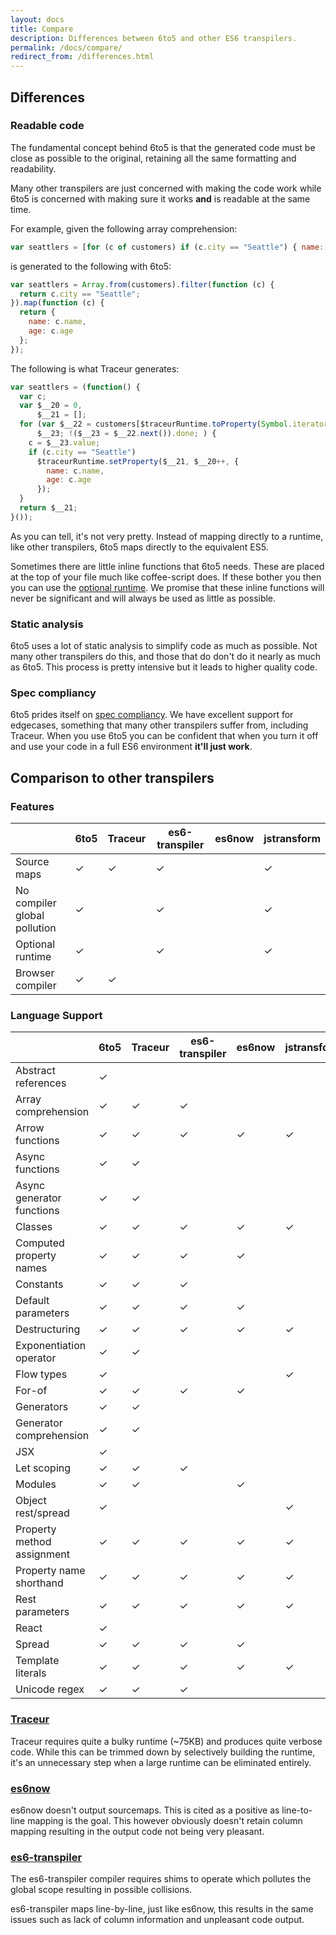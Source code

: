 ```yaml
---
layout: docs
title: Compare
description: Differences between 6to5 and other ES6 transpilers.
permalink: /docs/compare/
redirect_from: /differences.html
---
```


## Differences

### Readable code

The fundamental concept behind 6to5 is that the generated code must be close as
possible to the original, retaining all the same formatting and readability.

Many other transpilers are just concerned with making the code work while 6to5
is concerned with making sure it works **and** is readable at the same time.

For example, given the following array comprehension:

```js
var seattlers = [for (c of customers) if (c.city == "Seattle") { name: c.name, age: c.age }];
```

is generated to the following with 6to5:

```js
var seattlers = Array.from(customers).filter(function (c) {
  return c.city == "Seattle";
}).map(function (c) {
  return {
    name: c.name,
    age: c.age
  };
});
```

The following is what Traceur generates:

```js
var seattlers = (function() {
  var c;
  var $__20 = 0,
      $__21 = [];
  for (var $__22 = customers[$traceurRuntime.toProperty(Symbol.iterator)](),
      $__23; !($__23 = $__22.next()).done; ) {
    c = $__23.value;
    if (c.city == "Seattle")
      $traceurRuntime.setProperty($__21, $__20++, {
        name: c.name,
        age: c.age
      });
  }
  return $__21;
}());
```

As you can tell, it's not very pretty. Instead of mapping directly to a runtime,
like other transpilers, 6to5 maps directly to the equivalent ES5.

Sometimes there are little inline functions that 6to5 needs. These are
placed at the top of your file much like coffee-script does. If these
bother you then you can use the [optional runtime](/docs/usage/runtime).
We promise that these inline functions will never be significant and will
always be used as little as possible.

### Static analysis

6to5 uses a lot of static analysis to simplify code as much as possible.
Not many other transpilers do this, and those that do don't do it nearly
as much as 6to5. This process is pretty intensive but it leads to higher
quality code.

### Spec compliancy

6to5 prides itself on
[spec compliancy](https://kangax.github.io/compat-table/es6/). We have
excellent support for edgecases, something that many other transpilers
suffer from, including Traceur. When you use 6to5 you can be confident
that when you turn it off and use your code in a full ES6 environment
**it'll just work**.

## Comparison to other transpilers

### Features

|                              | 6to5 | Traceur | es6-transpiler | es6now | jstransform |
| ---------------------------- | ---- | ------- | -------------- | ------ | ----------- |
| Source maps                  | ✓    | ✓       | ✓              |        | ✓           |
| No compiler global pollution | ✓    |         | ✓              |        | ✓           |
| Optional runtime             | ✓    |         | ✓              |        | ✓           |
| Browser compiler             | ✓    | ✓       |                |        |             |

### Language Support

|                              | 6to5 | Traceur | es6-transpiler | es6now | jstransform |
| ---------------------------- | ---- | ------- | -------------- | ------ | ----------- |
| Abstract references          | ✓    |         |                |        |             |
| Array comprehension          | ✓    | ✓       | ✓              |        |             |
| Arrow functions              | ✓    | ✓       | ✓              | ✓      | ✓           |
| Async functions              | ✓    | ✓       |                |        |             |
| Async generator functions    | ✓    | ✓       |                |        |             |
| Classes                      | ✓    | ✓       | ✓              | ✓      | ✓           |
| Computed property names      | ✓    | ✓       | ✓              | ✓      |             |
| Constants                    | ✓    | ✓       | ✓              |        |             |
| Default parameters           | ✓    | ✓       | ✓              | ✓      |             |
| Destructuring                | ✓    | ✓       | ✓              | ✓      | ✓           |
| Exponentiation operator      | ✓    | ✓       |                |        |             |
| Flow types                   | ✓    |         |                |        | ✓           |
| For-of                       | ✓    | ✓       | ✓              | ✓      |             |
| Generators                   | ✓    | ✓       |                |        |             |
| Generator comprehension      | ✓    | ✓       |                |        |             |
| JSX                          | ✓    |         |                |        |             |
| Let scoping                  | ✓    | ✓       | ✓              |        |             |
| Modules                      | ✓    | ✓       |                | ✓      |             |
| Object rest/spread           | ✓    |         |                |        | ✓           |
| Property method assignment   | ✓    | ✓       | ✓              | ✓      | ✓           |
| Property name shorthand      | ✓    | ✓       | ✓              | ✓      | ✓           |
| Rest parameters              | ✓    | ✓       | ✓              | ✓      | ✓           |
| React                        | ✓    |         |                |        |             |
| Spread                       | ✓    | ✓       | ✓              | ✓      |             |
| Template literals            | ✓    | ✓       | ✓              | ✓      | ✓           |
| Unicode regex                | ✓    | ✓       | ✓              |        |             |

### [Traceur](https://github.com/google/traceur-compiler)

Traceur requires quite a bulky runtime (~75KB) and produces quite verbose code.
While this can be trimmed down by selectively building the runtime, it's an
unnecessary step when a large runtime can be eliminated entirely.

### [es6now](https://github.com/zenparsing/es6now)

es6now doesn't output sourcemaps. This is cited as a positive as line-to-line
mapping is the goal. This however obviously doesn't retain column mapping
resulting in the output code not being very pleasant.

### [es6-transpiler](https://github.com/termi/es6-transpiler)

The es6-transpiler compiler requires shims to operate which pollutes the global
scope resulting in possible collisions.

es6-transpiler maps line-by-line, just like es6now, this results in the same
issues such as lack of column information and unpleasant code output.
